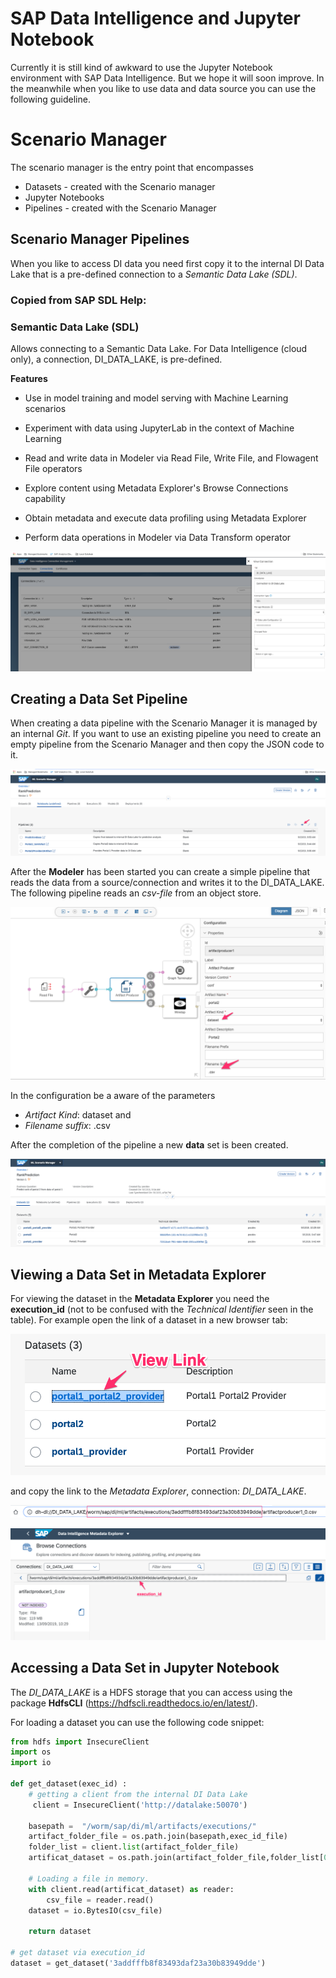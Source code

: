 # SAP Data Intelligence and Jupyter Notebook
Currently it is still kind of awkward to use the Jupyter Notebook environment with SAP Data Intelligence. But we hope it will soon improve. In the meanwhile when you like to use data and data source you can use the following guideline. 

# Scenario Manager 
The scenario manager is the entry point that encompasses 

* Datasets - created with the Scenario manager
* Jupyter Notebooks
* Pipelines - created with the Scenario Manager

## Scenario Manager Pipelines
When you like to access DI data you need first copy it to the internal DI Data Lake that is a pre-defined connection to a *Semantic Data Lake (SDL)*. 

### Copied from SAP SDL Help: 
### Semantic Data Lake (SDL)


Allows connecting to a Semantic Data Lake. For Data Intelligence (cloud only), a connection, DI\_DATA\_LAKE, is pre-defined.

**Features** 

* Use in model training and model serving with Machine Learning scenarios

* Experiment with data using JupyterLab in the context of Machine Learning

* Read and write data in Modeler via Read File, Write File, and Flowagent File operators

* Explore content using Metadata Explorer's Browse Connections capability

* Obtain metadata and execute data profiling using Metadata Explorer

* Perform data operations in Modeler via Data Transform operator

![Connection Page](./images/Connections_SDL.png)

## Creating a Data Set Pipeline

When creating a data pipeline with the Scenario Manager it is managed by an internal *Git*. If you want to use an existing pipeline you need to create an empty pipeline from the Scenario Manager and then copy the JSON code to it. 

![Connection Page](./images/SM_CreatePipeline.png)

After the **Modeler** has been started you can create a simple pipeline that reads the data from a source/connection and writes it to the DI\_DATA\_LAKE. The following pipeline reads an *csv-file* from an object store. 

![Connection Page](./images/Pipeline.png)

In the configuration be a aware of the parameters

* *Artifact Kind*: dataset and 
* *Filename suffix*: .csv

After the completion of the pipeline a new **data** set is been created. 

![Connection Page](./images/SM_Dataset.png)

## Viewing a Data Set in Metadata Explorer

For viewing the dataset in the **Metadata Explorer** you need the **execution_id** (not to be confused with the *Technical Identifier* seen in the table). For example open the link of a dataset in a new browser tab: 

 ![link_dataset](./images/link_dataset.png)
  
and copy the link to the *Metadata Explorer*, connection: *DI\_DATA\_LAKE*.

![artifactlink](./images/artifact_link.png)

![dataset_metadata_explorer](./images/dataset_metadata_explorer.png)


## Accessing a Data Set in Jupyter Notebook
The *DI\_DATA\_LAKE* is a HDFS storage that you can access using the package **HdfsCLI** (https://hdfscli.readthedocs.io/en/latest/).

For loading a dataset you can use the following code snippet: 

```  python
from hdfs import InsecureClient
import os
import io

def get_dataset(exec_id) :
	# getting a client from the internal DI Data Lake
	 client = InsecureClient('http://datalake:50070')
	 
    basepath =  "/worm/sap/di/ml/artifacts/executions/"
    artifact_folder_file = os.path.join(basepath,exec_id_file)
    folder_list = client.list(artifact_folder_file)
    artificat_dataset = os.path.join(artifact_folder_file,folder_list[0])
    
    # Loading a file in memory.
    with client.read(artificat_dataset) as reader:
        csv_file = reader.read()
    dataset = io.BytesIO(csv_file)
    
    return dataset
    
# get dataset via execution_id
dataset = get_dataset('3addfffb8f83493daf23a30b83949dde') 
```






